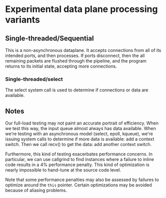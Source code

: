 
# Experimental data plane processing variants

## Single-threaded/Sequential

This is a non-asynchronous dataplane. It accepts connections from all of
its intended ports, and then processes. If ports disconnect, then the
all remaining packets are flushed through the pipeline, and the program
returns to its initial state, accepting more connections.

### Single-threaded/select

The select system call is used to determine if connections or data are
available.


## Notes

Our full-load testing may not paint an accurate portrait of efficiency. When
we test this way, the input queue almost always has data available.
When we're testing with an asynchronous model (select, epoll, kqueue), we're
issuing system calls to determine if more data is available: add a context
switch. Then we call recv() to get the data: add another context switch.

Furthermore, this kind of testing exacerbates performance concerns. In 
particular, we can use callgrind to find instances where a failure to inline
code results in a 4% performance penalty. This kind of optimization is nearly
impossible to hand-tune at the source code level.

Note that some performance penalties may also be assessed by failures to
optimize around the `this` pointer. Certain optimizations may be avoided
because of aliasing problems.
